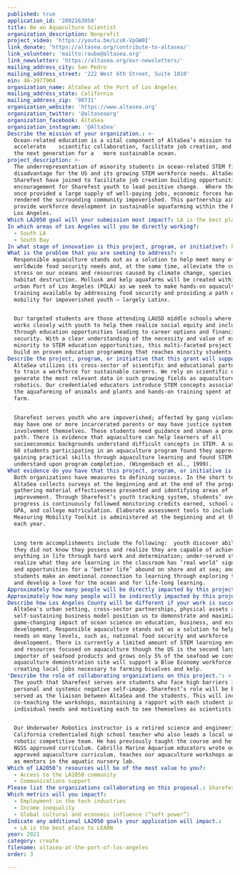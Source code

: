 ```yaml
---
published: true
application_id: '2092163958'
title: Be an Aquaculture Scientist
organization_description: Nonprofit
project_video: 'https://youtu.be/LcsK-VpGW0I'
link_donate: 'https://altasea.org/contribute-to-altasea/'
link_volunteer: 'mailto:raube@altasea.org'
link_newsletter: 'https://altasea.org/our-newsletters/'
mailing_address_city: San Pedro
mailing_address_street: '222 West 6th Street, Suite 1010'
ein: 46-3977904
organization_name: AltaSea at the Port of Los Angeles
mailing_address_state: California
mailing_address_zip: '90731'
organization_website: 'https://www.altasea.org'
organization_twitter: '@altaseaorg'
organization_facebook: AltaSea
organization_instagram: '@AltaSea'
Describe the mission of your organization.: >-
  Ocean-related education is a vital component of AltaSea’s mission to
  accelerate    scientific collaboration, facilitate job creation, and inspire
  the next generation for a   more sustainable ocean. 
project_description: >-
  The underrepresentation of minority students in ocean-related STEM fields is a
  disadvantage for the US and its growing STEM workforce needs. AltaSea and
  Sharefest have joined to facilitate job creation building opportunities and
  encouragement for Sharefest youth to lead positive change.  Where the Port
  once provided a large supply of well-paying jobs, economic forces have
  rendered the surrounding community impoverished. This partnership aims to
  provide workforce development in sustainable aquafarming within the Port of
  Los Angeles. 
Which LA2050 goal will your submission most impact?: LA is the best place to CREATE
In which areas of Los Angeles will you be directly working?:
  - South LA
  - South Bay
In what stage of innovation is this project, program, or initiative?: Pilot project or new program (testing or implementing a new idea)
What is the problem that you are seeking to address?: >
  Responsible aquaculture stands out as a solution to help meet many of today’s
  worldwide food security needs and, at the same time, alleviate the current
  stress on our oceans and resources caused by climate change, species and
  habitat destruction. Mollusk and kelp aquafarms will be created within the
  urban Port of Los Angeles (POLA) as we seek to make hands-on aquaculture job
  training available by addressing food security and providing a path of upward
  mobility for impoverished youth – largely Latinx.


  Our targeted students are those attending LAUSD middle schools where Sharefest
  works closely with youth to help them realize social equity and inclusion
  through education opportunities leading to career options and financial
  security. With a clear understanding of the necessity and value of exposing
  minority to STEM education opportunities, this multi-faceted project will
  build on proven education programming that reaches minority students. 
Describe the project, program, or initiative that this grant will support to address the problem identified.: >
  AltaSea utilizes its cross-sector of scientific and educational partnerships
  to train a workforce for sustainable careers. We rely on scientific experts to
  generate the most relevant data in such growing fields as aquaculture and
  robotics. Our credentialed educators introduce STEM concepts associated with
  the aquafarming of animals and plants and hands-on training spent at the
  farm.  


  Sharefest serves youth who are impoverished; affected by gang violence; and,
  may have one or more incarcerated parents or may have justice system
  involvement themselves. These students need guidance and shown a productive
  path. There is evidence that aquaculture can help learners of all
  socioeconomic backgrounds understand difficult concepts in STEM. A survey of
  60 students participating in an aquaculture program found they appreciated
  gaining practical skills through aquaculture learning and found STEM easier to
  understand upon program completion. (Wingenbach et al., 1999). 
What evidence do you have that this project, program, or initiative is or will be successful, and how will you define and measure success?: >
  Both organizations have measures to defining success. In the short term,
  AltaSea collects surveys at the beginning and at the end of the program
  gathering material effectiveness presented and identifying areas of
  improvement. Through Sharefest’s youth tracking system, students’ overall
  progress is continuously followed monitoring credits earned, school absences,
  GPA, and college matriculation. Elaborate assessment tools to include the
  Measuring Mobility Toolkit is administered at the beginning and at the end of
  each year. 


  Long term accomplishments include the following:  youth discover abilities
  they did not know they possess and realize they are capable of achieving
  anything in life through hard work and determination; under-served students
  realize what they are learning in the classroom has ‘real world’ significance
  and opportunities for a ‘better life’ abound on shore and at sea; and,
  students make an emotional connection to learning through exploring the ocean
  and develop a love for the ocean and for life-long learning. 
Approximately how many people will be directly impacted by this project, program, or initiative?: '50'
Approximately how many people will be indirectly impacted by this project, program, or initiative?: '8000'
Describe how Los Angeles County will be different if your work is successful.: >-
  AltaSea's urban setting, cross-sector partnerships, physical assets and
  self-sustaining business model position us to demonstrate and maximize the
  game-changing impact of ocean science on education, business, and economic
  development. Responsible aquaculture stands out as a solution to help meet
  needs on many levels, such as, national food security and workforce
  development. There is currently a limited amount of STEM learning environments
  and resources focused on aquaculture though the US is the second largest
  importer of seafood products and grows only 5% of the seafood we consume. The
  aquaculture demonstration site will support a Blue Economy workforce pathway
  creating local jobs necessary to farming bivalves and kelp. 
'Describe the role of collaborating organizations on this project.': >
  The youth that Sharefest serves are students who face high barriers including
  personal and systemic negative self-image. Sharefest’s role will be best
  served as the liaison between AltaSea and the students. This will include
  co-teaching the workshops, maintaining a rapport with each student identifying
  individual needs and motivating each to see themselves as scientists. 


  Our Underwater Robotics instructor is a retired science and engineering
  California credentialed high school teacher who also leads a local underwater
  robotic competitive team. He has previously taught the course and he wrote the
  NGSS approved curriculum. Cabrillo Marine Aquarium educators wrote our NGSS
  approved aquaculture curriculum, teaches our aquaculture workshops and serve
  as mentors in the aquatic nursery lab.
Which of LA2050’s resources will be of the most value to you?:
  - Access to the LA2050 community
  - Communications support
Please list the organizations collaborating on this proposal.: Sharefest Inc.
Which metrics will you impact?:
  - Employment in the tech industries
  - Income inequality
  - Global cultural and economic influence (“soft power”)
Indicate any additional LA2050 goals your application will impact.:
  - LA is the best place to LEARN
year: 2021
category: create
filename: altasea-at-the-port-of-los-angeles
order: 3

---
```

